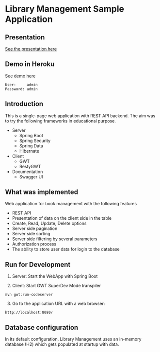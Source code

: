 # Library Management Sample Application
## Presentation

[See the presentation here](https://docs.google.com/presentation/d/14zQbTPPNoDg-lROO9TSX-I-optgUjLFZPjHyEdcctGo/edit#slide=id.p)

## Demo in Heroku

[See demo here](http://ikoval-library-management.herokuapp.com/)
 
 ```shell
User:     admin
Password: admin
```
## Introduction
This is a single-page web application with REST API backend. The aim was to try the following frameworks in educational purpose.

- Server
  - Spring Boot
  - Spring Security
  - Spring Data
  - Hibernate
- Client
  - GWT
  - RestyGWT
- Documentation
  - Swagger UI
  
##  What was implemented
Web application for book management with the following features
  - REST API
  - Presentation of data on the client side in the table
  - Create, Read, Update, Delete options
  - Server side pagination
  - Server side sorting
  - Server side filtering by several parameters
  - Authorization process
  - The ability to store user data for login to the database


## Run for Development
1. Server: Start the WebApp with Spring Boot
   
2. Client: Start GWT SuperDev Mode transpiler
 ```shell
mvn gwt:run-codeserver
```
3. Go to the application URL with a web browser:
 ```http
http://localhost:8080/
```
## Database configuration
In its default configuration, Library Management uses an in-memory database (H2) which gets populated at startup with data.
